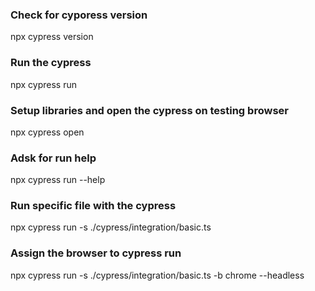 ### Check for cyporess version
npx cypress version

### Run the cypress
npx cypress run

### Setup libraries and open the cypress on testing browser
npx cypress open

### Adsk for run help
npx cypress run --help

### Run specific file with the cypress
npx cypress run -s ./cypress/integration/basic.ts

### Assign the browser to cypress run
npx cypress run -s ./cypress/integration/basic.ts -b chrome --headless



